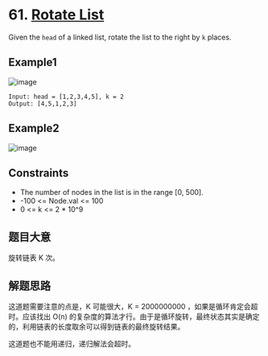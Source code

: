 # 61. [Rotate List](https://leetcode.com/problems/rotate-list/description/)

Given the `head` of a linked list, rotate the list to the right by `k` places.

## Example1

![image](https://assets.leetcode.com/uploads/2020/11/13/rotate1.jpg)

```text
Input: head = [1,2,3,4,5], k = 2
Output: [4,5,1,2,3]
```

## Example2

![image](https://assets.leetcode.com/uploads/2020/11/13/roate2.jpg)

## Constraints

- The number of nodes in the list is in the range [0, 500].
- -100 <= Node.val <= 100
- 0 <= k <= 2 * 10^9

## 题目大意

旋转链表 K 次。

## 解题思路

这道题需要注意的点是，K 可能很大，K = 2000000000 ，如果是循环肯定会超时。应该找出 O(n) 的复杂度的算法才行。由于是循环旋转，最终状态其实是确定的，利用链表的长度取余可以得到链表的最终旋转结果。

这道题也不能用递归，递归解法会超时。
